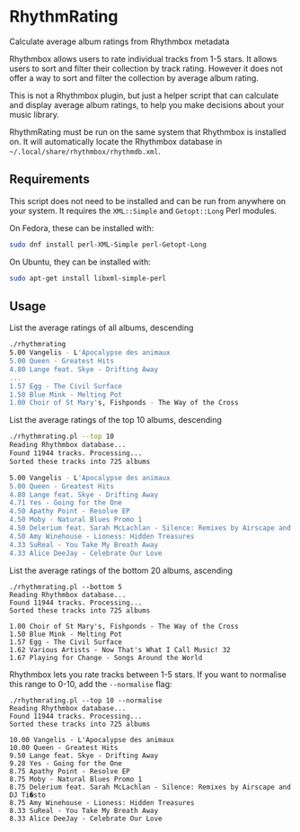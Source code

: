 # RhythmRating

Calculate average album ratings from Rhythmbox metadata

Rhythmbox allows users to rate individual tracks from 1-5 stars. It allows users to sort and filter their collection by track rating. However it does not offer
a way to sort and filter the collection by average album rating.

This is not a Rhythmbox plugin, but just a helper script that can calculate and display average album ratings, to help you make decisions about your music
library.

RhythmRating must be run on the same system that Rhythmbox is installed on. It will automatically locate the Rhythmbox database in `~/.local/share/rhythmbox/rhythmdb.xml`.

## Requirements

This script does not need to be installed and can be run from anywhere on your system. It requires the `XML::Simple` and `Getopt::Long` Perl modules.

On Fedora, these can be installed with:

```sh
sudo dnf install perl-XML-Simple perl-Getopt-Long
```

On Ubuntu, they can be installed with:

```sh
sudo apt-get install libxml-simple-perl
```

## Usage

List the average ratings of all albums, descending
```sh
./rhythmrating
5.00 Vangelis - L'Apocalypse des animaux
5.00 Queen - Greatest Hits
4.80 Lange feat. Skye - Drifting Away
...
1.57 Egg - The Civil Surface
1.50 Blue Mink - Melting Pot
1.00 Choir of St Mary's, Fishponds - The Way of the Cross
```

List the average ratings of the top 10 albums, descending
```sh
./rhythmrating.pl --top 10
Reading Rhythmbox database...
Found 11944 tracks. Processing...
Sorted these tracks into 725 albums

5.00 Vangelis - L'Apocalypse des animaux
5.00 Queen - Greatest Hits
4.80 Lange feat. Skye - Drifting Away
4.71 Yes - Going for the One
4.50 Apathy Point - Resolve EP
4.50 Moby - Natural Blues Promo 1
4.50 Delerium feat. Sarah McLachlan - Silence: Remixes by Airscape and DJ Ti�sto
4.50 Amy Winehouse - Lioness: Hidden Treasures
4.33 SuReal - You Take My Breath Away
4.33 Alice DeeJay - Celebrate Our Love
```

List the average ratings of the bottom 20 albums, ascending
```
./rhythmrating.pl --bottom 5
Reading Rhythmbox database...
Found 11944 tracks. Processing...
Sorted these tracks into 725 albums

1.00 Choir of St Mary's, Fishponds - The Way of the Cross
1.50 Blue Mink - Melting Pot
1.57 Egg - The Civil Surface
1.62 Various Artists - Now That's What I Call Music! 32
1.67 Playing for Change - Songs Around the World
```

Rhythmbox lets you rate tracks between 1-5 stars. If you want to normalise this range to 0-10, add the `--normalise` flag:
```
./rhythmrating.pl --top 10 --normalise
Reading Rhythmbox database...
Found 11944 tracks. Processing...
Sorted these tracks into 725 albums

10.00 Vangelis - L'Apocalypse des animaux
10.00 Queen - Greatest Hits
9.50 Lange feat. Skye - Drifting Away
9.28 Yes - Going for the One
8.75 Apathy Point - Resolve EP
8.75 Moby - Natural Blues Promo 1
8.75 Delerium feat. Sarah McLachlan - Silence: Remixes by Airscape and DJ Ti�sto
8.75 Amy Winehouse - Lioness: Hidden Treasures
8.33 SuReal - You Take My Breath Away
8.33 Alice DeeJay - Celebrate Our Love
```
